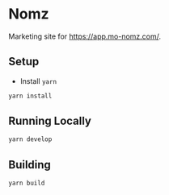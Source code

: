 # Nomz

Marketing site for https://app.mo-nomz.com/.

## Setup

- Install `yarn`

```bash
yarn install
```

## Running Locally

```bash
yarn develop
```

## Building

```bash
yarn build
```
